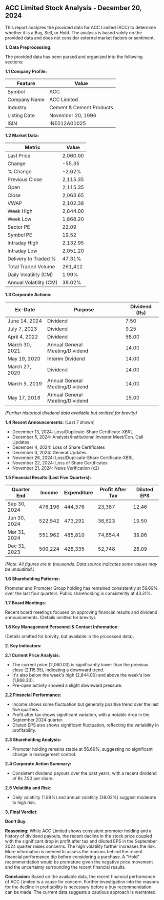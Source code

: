 ## ACC Limited Stock Analysis - December 20, 2024

This report analyzes the provided data for ACC Limited (ACC) to determine whether it is a Buy, Sell, or Hold.  The analysis is based solely on the provided data and does not consider external market factors or sentiment.

**1. Data Preprocessing:**

The provided data has been parsed and organized into the following sections:

**1.1 Company Profile:**

| Feature             | Value                     |
|----------------------|--------------------------|
| Symbol               | ACC                       |
| Company Name         | ACC Limited                |
| Industry             | Cement & Cement Products   |
| Listing Date         | November 20, 1996         |
| ISIN                  | INE012A01025              |


**1.2 Market Data:**

| Metric                | Value       |
|------------------------|-------------|
| Last Price             | 2,060.00    |
| Change                 | -55.35      |
| % Change               | -2.62%      |
| Previous Close         | 2,115.35    |
| Open                   | 2,115.35    |
| Close                  | 2,063.65    |
| VWAP                   | 2,102.38    |
| Week High              | 2,844.00    |
| Week Low               | 1,868.20    |
| Sector PE              | 22.09       |
| Symbol PE              | 19.52       |
| Intraday High         | 2,132.95    |
| Intraday Low          | 2,051.20    |
| Delivery to Traded %  | 47.31%      |
| Total Traded Volume   | 261,412     |
| Daily Volatility (CM) | 1.99%       |
| Annual Volatility (CM)| 38.02%      |


**1.3 Corporate Actions:**

| Ex-Date      | Purpose                               | Dividend (Rs) |
|--------------|---------------------------------------|-----------------|
| June 14, 2024 | Dividend                               | 7.50            |
| July 7, 2023  | Dividend                               | 9.25            |
| April 4, 2022 | Dividend                               | 58.00           |
| March 30, 2021| Annual General Meeting/Dividend        | 14.00           |
| May 19, 2020  | Interim Dividend                       | 14.00           |
| March 27, 2020| Dividend                               | 14.00           |
| March 5, 2019 | Annual General Meeting/Dividend        | 14.00           |
| May 17, 2018  | Annual General Meeting/Dividend        | 15.00           |
 *(Further historical dividend data available but omitted for brevity)*


**1.4 Recent Announcements:** (Last 7 shown)

* December 13, 2024: Loss/Duplicate-Share Certificate-XBRL
* December 5, 2024: Analysts/Institutional Investor Meet/Con. Call Updates
* December 4, 2024: Loss of Share Certificates
* December 3, 2024: General Updates
* November 26, 2024: Loss/Duplicate-Share Certificate-XBRL
* November 22, 2024: Loss of Share Certificates
* November 21, 2024: News Verification (x2)


**1.5 Financial Results (Last Five Quarters):**

| Quarter End     | Income      | Expenditure | Profit After Tax | Diluted EPS |
|-----------------|-------------|--------------|-------------------|-------------|
| Sep 30, 2024   | 476,196     | 444,376      | 23,387           | 12.46       |
| Jun 30, 2024   | 522,542     | 473,291      | 36,623           | 19.50       |
| Mar 31, 2024   | 551,962     | 485,810      | 74,854.4         | 39.86       |
| Dec 31, 2023   | 500,224     | 428,335      | 52,748           | 28.09       |
 *(Note:  All figures are in thousands.  Data source indicates some values may be unaudited.)*


**1.6 Shareholding Patterns:**

Promoter and Promoter Group holding has remained consistently at 56.69% over the last four quarters.  Public shareholding is consistently at 43.31%.


**1.7 Board Meetings:**

Recent board meetings focused on approving financial results and dividend announcements.  (Details omitted for brevity).


**1.8 Key Management Personnel & Contact Information:**

(Details omitted for brevity, but available in the processed data).


**2. Key Indicators:**

**2.1 Current Price Analysis:**

* The current price (2,060.00) is significantly lower than the previous close (2,115.35), indicating a downward trend.
* It's also below the week's high (2,844.00) and above the week's low (1,868.20).
* Pre-open activity showed a slight downward pressure.


**2.2 Financial Performance:**

* Income shows some fluctuation but generally positive trend over the last five quarters.
* Profit after tax shows significant variation, with a notable drop in the September 2024 quarter.
* Diluted EPS also shows significant fluctuation, reflecting the variability in profitability.


**2.3 Shareholding Analysis:**

* Promoter holding remains stable at 56.69%, suggesting no significant change in management control.


**2.4 Corporate Action Summary:**

* Consistent dividend payouts over the past years, with a recent dividend of Rs 7.50 per share.


**2.5 Volatility and Risk:**

* Daily volatility (1.99%) and annual volatility (38.02%) suggest moderate to high risk.


**3. Final Verdict:**

**Don't Buy.**

**Reasoning:** While ACC Limited shows consistent promoter holding and a history of dividend payouts, the recent decline in the stock price coupled with the significant drop in profit after tax and diluted EPS in the September 2024 quarter raises concerns. The high volatility further increases the risk.  More information is needed to assess the reasons behind the recent financial performance dip before considering a purchase.  A "Hold" recommendation would be premature given the negative price movement and the uncertainty surrounding the recent financial results.

**Conclusion:** Based on the available data, the recent financial performance of ACC Limited is a cause for concern.  Further investigation into the reasons for the decline in profitability is necessary before a buy recommendation can be made.  The current data suggests a cautious approach is warranted.
